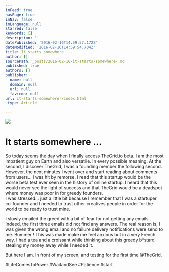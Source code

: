 ```yaml
---
inFeed: true
hasPage: true
inNav: false
inLanguage: null
starred: false
keywords: []
description: ''
datePublished: '2016-02-16T14:59:57.172Z'
dateModified: '2016-02-16T14:59:54.704Z'
title: It starts somewhere ...
author: []
sourcePath: _posts/2016-02-16-it-starts-somewhere-.md
published: true
authors: []
publisher:
  name: null
  domain: null
  url: null
  favicon: null
url: it-starts-somewhere-/index.html
_type: Article

---
```

![](https://the-grid-user-content.s3-us-west-2.amazonaws.com/26976045-9ad4-4cd9-b309-0aaae2b07cf1.jpg)

# **It starts somewhere ...**

So today seems the day when I finally access TheGrid.io beta. I am the most impatient guy on Earth and also versatile. In every possible meaning. At the second, I discover TheGrid, I was a founding member the following second. However, the next minutes I went over and start reading about comments from users... I was hit by remorse. I read that this startup would be the worse beta test ever seen in the history of online startup. I heard that this would never see the light of success and that TheGrid would be a deadspot where money was poor in for greedy founders.  
I was stressed... just a little bit because I remember that I was a startuper co-founder and I needed to trust other creatives people in order for the world to be ready to trust mine.

I slowly emailed the greed with a bit of fear for not getting any emails. Indeed, the first three emails did not find any answers. The real reason is, I was given the wrong email and no failure delivery notifications were send to me. Bummer ! This was made make me feel anxious but in a very French way. I had a tea and a croissant while thinking about this greedy b\*stard stealing my money away while I needed it.

But here I am. In front of my screen, and testing for the first time @TheGrid.

\#LifeComesToPower \#WaitandSee \#Patience \#start